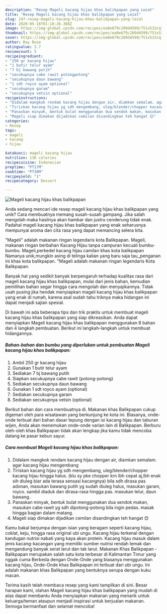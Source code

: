 ```yaml
---
description: "Resep Mageli kacang hijau khas balikpapan yang Lezat"
title: "Resep Mageli kacang hijau khas balikpapan yang Lezat"
slug: 247-resep-mageli-kacang-hijau-khas-balikpapan-yang-lezat
date: 2020-05-16T01:18:26.368Z
image: https://img-global.cpcdn.com/recipes/ea0e679c289d4599/751x532cq70/mageli-kacang-hijau-khas-balikpapan-foto-resep-utama.jpg
thumbnail: https://img-global.cpcdn.com/recipes/ea0e679c289d4599/751x532cq70/mageli-kacang-hijau-khas-balikpapan-foto-resep-utama.jpg
cover: https://img-global.cpcdn.com/recipes/ea0e679c289d4599/751x532cq70/mageli-kacang-hijau-khas-balikpapan-foto-resep-utama.jpg
author: Ray Rose
ratingvalue: 3.7
reviewcount: 5
recipeingredient:
- "250 gr kacang hijau"
- "1 butir telur ayam"
- "7 bj bawang putih"
- "secukupnya cabe rawit potongpotong"
- "secukupnya daun bawang"
- "1 sdt royco ayam optional"
- "secukupnya garam"
- "secukupnya vetsin optional"
recipeinstructions:
- "Didalam mangkok rendam kacang hijau dengan air, diamkan semalam. agar kacang hijau mengembang"
- "Tiriskan kacang hijau yg sdh mengembang, uleg/blender/chopper kacang hijau hingga halus. (klu sy pke chopper krn lbh cepat aj,lbh enak sih diuleg biar ada terasa sensasi kacangnya) bila sdh dirasa pas adonan, masukan bawang putih yg sudah diuleg halus, masukan garam, royco. sambil diaduk dan dirasa-rasa hingga pas. masukan telur, daun bawang."
- "Panaskan minyak, bentuk bulat menggunakan dua sendok makan, masukan cabe rawit yg sdh dipotong-potong bila ingin pedas. masak hingga bagian dalam matang."
- "Mageli siap dimakan dijadikan cemilan disandingkan teh hangat 😊"
categories:
- Resep
tags:
- mageli
- kacang
- hijau

katakunci: mageli kacang hijau 
nutrition: 136 calories
recipecuisine: Indonesian
preptime: "PT17M"
cooktime: "PT30M"
recipeyield: "1"
recipecategory: Dessert

---
```



![Mageli kacang hijau khas balikpapan](https://img-global.cpcdn.com/recipes/ea0e679c289d4599/751x532cq70/mageli-kacang-hijau-khas-balikpapan-foto-resep-utama.jpg)

Anda sedang mencari ide resep mageli kacang hijau khas balikpapan yang unik? Cara membuatnya memang susah-susah gampang. Jika salah mengolah maka hasilnya akan hambar dan justru cenderung tidak enak. Padahal mageli kacang hijau khas balikpapan yang enak seharusnya mempunyai aroma dan cita rasa yang dapat memancing selera kita.

&#34;Mageli&#34; adalah makanan ringan legendaris kota Balikpapan. Mageli, makanan ringan berbahan Kacang Hijau tanpa campuran kecuali bumbu-bumbu. Mageli,perkedel kacang hijau camilan khas kota balikpapan Namanya unik,mungkin asing di telinga kalian yang baru saja tau,,penganan ini khas kota balikpapan. &#34;Mageli adalah makanan ringan legendaris Kota Balikpapan.

Banyak hal yang sedikit banyak berpengaruh terhadap kualitas rasa dari mageli kacang hijau khas balikpapan, mulai dari jenis bahan, kemudian pemilihan bahan segar hingga cara mengolah dan menyajikannya. Tidak usah pusing jika hendak menyiapkan mageli kacang hijau khas balikpapan yang enak di rumah, karena asal sudah tahu triknya maka hidangan ini dapat menjadi sajian spesial.


Di bawah ini ada beberapa tips dan trik praktis untuk membuat mageli kacang hijau khas balikpapan yang siap dikreasikan. Anda dapat menyiapkan Mageli kacang hijau khas balikpapan menggunakan 8 bahan dan 4 langkah pembuatan. Berikut ini langkah-langkah untuk membuat hidangannya.

<!--inarticleads1-->

##### Bahan-bahan dan bumbu yang diperlukan untuk pembuatan Mageli kacang hijau khas balikpapan:

1. Ambil 250 gr kacang hijau
1. Gunakan 1 butir telur ayam
1. Sediakan 7 bj bawang putih
1. Siapkan secukupnya cabe rawit (potong-potong)
1. Sediakan secukupnya daun bawang
1. Gunakan 1 sdt royco ayam (optional)
1. Sediakan secukupnya garam
1. Sediakan secukupnya vetsin (optional)


Berikut bahan dan cara membuatnya di. Makanan khas Balikpapan cukup digemari oleh para wisatawan yang berkunjung ke kota ini. Biasanya, onde-onde terbuat dari bahan dasar tepung dengan isi kacang hijau dan taburan wijen, Anda akan menemukan onde-onde varian lain di Balikpapan. Berburu oleh-oleh khas Balikpapan tidak akan lengkap jika kamu tidak mencoba datang ke pasar kebun sayur. 

<!--inarticleads2-->

##### Cara membuat Mageli kacang hijau khas balikpapan:

1. Didalam mangkok rendam kacang hijau dengan air, diamkan semalam. agar kacang hijau mengembang
1. Tiriskan kacang hijau yg sdh mengembang, uleg/blender/chopper kacang hijau hingga halus. (klu sy pke chopper krn lbh cepat aj,lbh enak sih diuleg biar ada terasa sensasi kacangnya) bila sdh dirasa pas adonan, masukan bawang putih yg sudah diuleg halus, masukan garam, royco. sambil diaduk dan dirasa-rasa hingga pas. masukan telur, daun bawang.
1. Panaskan minyak, bentuk bulat menggunakan dua sendok makan, masukan cabe rawit yg sdh dipotong-potong bila ingin pedas. masak hingga bagian dalam matang.
1. Mageli siap dimakan dijadikan cemilan disandingkan teh hangat 😊


Kamu bakal berjumpa dengan isian yang beragam seperti kacang hijau, coklat, keju, hingga rasa original ubi ungu. Kacang hijau terkenal dengan kandugan nutrisi nabati yang kaya akan protein. Kacang hijau masuk dalam jenis kacang-kacangan yang memiliki sumber nutrisi rendah lemak dan mengandung banyak serat larut dan tak larut. Makanan Khas Balikpapan - Balikpapan merupakan salah satu kota terbesar di Kalimantan Timur yang nggak cuma Berbeda dengan Onde-Onde yang biasanya menggunakan kacang hijau, Onde-Onde khas Balikpapan ini terbuat dari ubi ungu. Ini adalah makanan khas Balikpapan yang bentuknya serupa dengan kuku macan. 

Terima kasih telah membaca resep yang kami tampilkan di sini. Besar harapan kami, olahan Mageli kacang hijau khas balikpapan yang mudah di atas dapat membantu Anda menyiapkan makanan yang menarik untuk keluarga/teman ataupun menjadi inspirasi untuk berjualan makanan. Semoga bermanfaat dan selamat mencoba!
